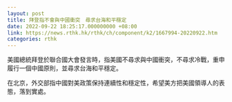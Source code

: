 ```yaml
---
layout: post
title: 拜登指不會與中國衝突　尋求台海和平穩定
date: 2022-09-22 18:25:17.000000000 +08:00
link: https://news.rthk.hk/rthk/ch/component/k2/1667994-20220922.htm
categories: rthk
---
```


美國總統拜登於聯合國大會發言時，指美國不尋求與中國衝突，不尋求冷戰，重申履行一個中國原則，並尋求台海和平穩定。

在北京，外交部指中國對美政策保持連續性和穩定性，希望美方把美國領導人的表態，落到實處。
